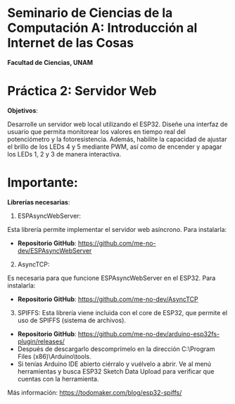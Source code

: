 # Seminario de Ciencias de la Computación A: Introducción al Internet de las Cosas
**Facultad de Ciencias, UNAM**

# Práctica 2: Servidor Web

**Objetivos**:

Desarrolle un servidor web local utilizando el ESP32. Diseñe una interfaz de usuario que
permita monitorear los valores en tiempo real del potenciómetro y la fotoresistencia.
Además, habilite la capacidad de ajustar el brillo de los LEDs 4 y 5 mediante PWM, así
como de encender y apagar los LEDs 1, 2 y 3 de manera interactiva.

# Importante:

**Librerías necesarias**:

1. ESPAsyncWebServer:

Esta librería permite implementar el servidor web asíncrono. Para instalarla:
- **Repositorio GitHub**: https://github.com/me-no-dev/ESPAsyncWebServer

2. AsyncTCP:

Es necesaria para que funcione ESPAsyncWebServer en el ESP32. Para instalarla:
- **Repositorio GitHub**: https://github.com/me-no-dev/AsyncTCP

3. SPIFFS:
Esta librería viene incluida con el core de ESP32, que permite el uso de SPIFFS (sistema de archivos).
- **Repositorio GitHub**: https://github.com/me-no-dev/arduino-esp32fs-plugin/releases/
- Después de descargarlo descomprímelo en la dirección C:\Program Files (x86)\Arduino\tools.
- Si tenías Arduino IDE abierto ciérralo y vuélvelo a abrir. Ve al menú herramientas y busca ESP32 Sketch Data Upload para verificar que cuentas con la herramienta.

Más información: https://todomaker.com/blog/esp32-spiffs/

